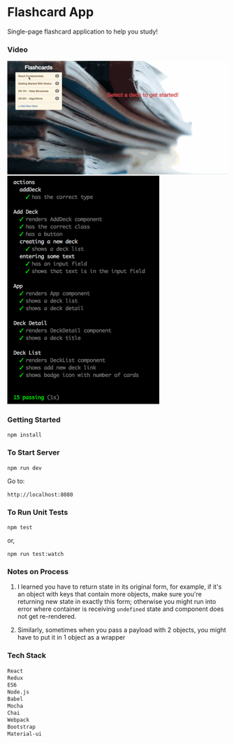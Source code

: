 # Flashcard App

Single-page flashcard application to help you study!

### Video

<span width="30px" height="30px"><img src="./src/images/flashcard-redux.gif"></span>
<span width="30px" height="30px"><img src="./src/images/tests_screenshot.png"></span>

### Getting Started

    npm install

### To Start Server

    npm run dev

Go to:

    http://localhost:8080

### To Run Unit Tests

    npm test

or,

    npm run test:watch

### Notes on Process

1. I learned you have to return state in its original form, for example, if it's an object with keys that contain more objects, make sure you're returning new state in exactly this form; otherwise you might run into error where container is receiving `undefined` state and component does not get re-rendered.

2. Similarly, sometimes when you pass a payload with 2 objects, you might have to put it in 1 object as a wrapper

### Tech Stack

    React
    Redux
    ES6
    Node.js
    Babel
    Mocha
    Chai
    Webpack
    Bootstrap
    Material-ui
